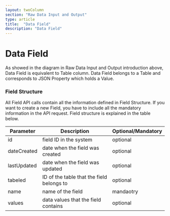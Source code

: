```yaml
---
layout: twoColumn
section: "Raw Data Input and Output"
type: article
title:  "Data Field"
description: "Data Field"
---
```


# Data Field
As showed in the diagram in Raw Data Input and Output introduction above, Data Field is equivalent to Table column. Data Field belongs to a Table and corresponds to JSON Property which holds a Value.
  
### Field Structure
  
All Field API calls contain all the information defined in Field Structure. If you want to create a new Field, you have to include all the mandatory information in the API request. Field structure is explained in the table below.

| Parameter   | Description                               | Optional/Mandatory |
|-------------|-------------------------------------------|--------------------|
| id          | field ID in the system                    | optional           |
| dateCreated | date when the field was created           | optional           |
| lastUpdated | date when the field was updated           | optional           |
| tabeled     | ID of the table that the field belongs to | optional           |
| name        | name of the field                         | mandaotry          |
| values      | data values that the field contains       | optional           |

